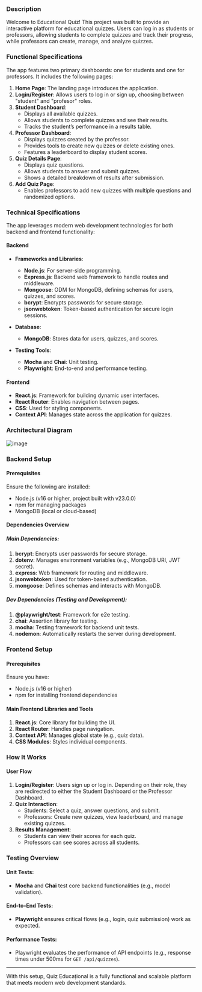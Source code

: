 ### Description
Welcome to Educational Quiz! This project was built to provide an interactive platform for educational quizzes. Users can log in as students or professors, allowing students to complete quizzes and track their progress, while professors can create, manage, and analyze quizzes.

### Functional Specifications
The app features two primary dashboards: one for students and one for professors. It includes the following pages:

1. **Home Page**: The landing page introduces the application.
2. **Login/Register**: Allows users to log in or sign up, choosing between "student" and "profesor" roles.
3. **Student Dashboard**:
   - Displays all available quizzes.
   - Allows students to complete quizzes and see their results.
   - Tracks the student’s performance in a results table.
4. **Professor Dashboard**:
   - Displays quizzes created by the professor.
   - Provides tools to create new quizzes or delete existing ones.
   - Features a leaderboard to display student scores.
5. **Quiz Details Page**:
   - Displays quiz questions.
   - Allows students to answer and submit quizzes.
   - Shows a detailed breakdown of results after submission.
6. **Add Quiz Page**:
   - Enables professors to add new quizzes with multiple questions and randomized options.

### Technical Specifications
The app leverages modern web development technologies for both backend and frontend functionality:

#### Backend
- **Frameworks and Libraries**:
  - **Node.js**: For server-side programming.
  - **Express.js**: Backend web framework to handle routes and middleware.
  - **Mongoose**: ODM for MongoDB, defining schemas for users, quizzes, and scores.
  - **bcrypt**: Encrypts passwords for secure storage.
  - **jsonwebtoken**: Token-based authentication for secure login sessions.

- **Database**:
  - **MongoDB**: Stores data for users, quizzes, and scores.

- **Testing Tools**:
  - **Mocha** and **Chai**: Unit testing.
  - **Playwright**: End-to-end and performance testing.

#### Frontend
- **React.js**: Framework for building dynamic user interfaces.
- **React Router**: Enables navigation between pages.
- **CSS**: Used for styling components.
- **Context API**: Manages state across the application for quizzes.

### Architectural Diagram
![image](https://github.com/user-attachments/assets/aeda1e56-c6f9-41be-b26e-cb551c2a8e1a)

### Backend Setup
#### Prerequisites
Ensure the following are installed:
- Node.js (v16 or higher, project built with v23.0.0)
- npm for managing packages
- MongoDB (local or cloud-based)

#### Dependencies Overview
##### Main Dependencies:
1. **bcrypt**: Encrypts user passwords for secure storage.
2. **dotenv**: Manages environment variables (e.g., MongoDB URI, JWT secret).
3. **express**: Web framework for routing and middleware.
4. **jsonwebtoken**: Used for token-based authentication.
5. **mongoose**: Defines schemas and interacts with MongoDB.

##### Dev Dependencies (Testing and Development):
1. **@playwright/test**: Framework for e2e testing.
2. **chai**: Assertion library for testing.
3. **mocha**: Testing framework for backend unit tests.
4. **nodemon**: Automatically restarts the server during development.

### Frontend Setup
#### Prerequisites
Ensure you have:
- Node.js (v16 or higher)
- npm for installing frontend dependencies

#### Main Frontend Libraries and Tools
1. **React.js**: Core library for building the UI.
2. **React Router**: Handles page navigation.
3. **Context API**: Manages global state (e.g., quiz data).
4. **CSS Modules**: Styles individual components.

### How It Works
#### User Flow
1. **Login/Register**: Users sign up or log in. Depending on their role, they are redirected to either the Student Dashboard or the Professor Dashboard.
2. **Quiz Interaction**:
   - Students: Select a quiz, answer questions, and submit.
   - Professors: Create new quizzes, view leaderboard, and manage existing quizzes.
3. **Results Management**:
   - Students can view their scores for each quiz.
   - Professors can see scores across all students.

### Testing Overview
#### Unit Tests:
- **Mocha** and **Chai** test core backend functionalities (e.g., model validation).

#### End-to-End Tests:
- **Playwright** ensures critical flows (e.g., login, quiz submission) work as expected.

#### Performance Tests:
- Playwright evaluates the performance of API endpoints (e.g., response times under 500ms for `GET /api/quizzes`).

---

With this setup, Quiz Educațional is a fully functional and scalable platform that meets modern web development standards.

